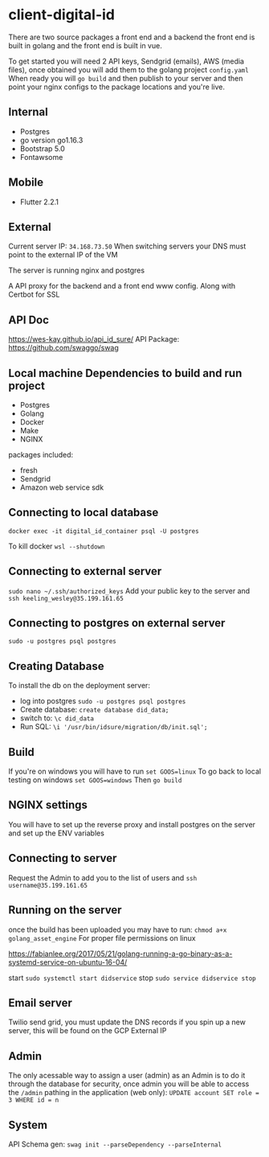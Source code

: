 # client-digital-id

There are two source packages a front end and a backend the front end is built in golang and the front end is built in vue.

To get started you will need 2 API keys, Sendgrid (emails), AWS (media files), once obtained you will add them to the golang project `config.yaml`
When ready you will `go build` and then publish to your server and then point your nginx configs to the package locations and you're live. 

## Internal

- Postgres
- go version go1.16.3
- Bootstrap 5.0
- Fontawsome

## Mobile

- Flutter 2.2.1
  
## External

Current server IP: `34.168.73.50`
When switching servers your DNS must point to the external IP of the VM

The server is running nginx and postgres

A API proxy for the backend and a front end www config. 
Along with Certbot for SSL

## API Doc

<https://wes-kay.github.io/api_id_sure/>
API Package: <https://github.com/swaggo/swag>

## Local machine Dependencies to build and run project

- Postgres
- Golang
- Docker
- Make
- NGINX

packages included:

- fresh
- Sendgrid
- Amazon web service sdk

## Connecting to local database

`docker exec -it digital_id_container psql -U postgres`

To kill docker `wsl --shutdown`

## Connecting to external server
`sudo nano ~/.ssh/authorized_keys`
Add your public key to the server and `ssh keeling_wesley@35.199.161.65`

## Connecting to postgres on external server

`sudo -u postgres psql postgres`

## Creating Database

To install the db on the deployment server:

- log into postgres `sudo -u postgres psql postgres`
- Create database: `create database did_data;`
- switch to: `\c did_data`
- Run SQL: `\i '/usr/bin/idsure/migration/db/init.sql';`

## Build

If you're on windows you will have to run `set GOOS=linux`
To go back to local testing on windows `set GOOS=windows`
Then `go build`

## NGINX settings

You will have to set up the reverse proxy and install postgres on the server and set up the ENV variables

## Connecting to server

Request the Admin to add you to the list of users and `ssh username@35.199.161.65`

## Running on the server
once the build has been uploaded you may have to run:
`chmod a+x golang_asset_engine` For proper file permissions on linux

<https://fabianlee.org/2017/05/21/golang-running-a-go-binary-as-a-systemd-service-on-ubuntu-16-04/>

start `sudo systemctl start didservice`
stop `sudo service didservice stop`

## Email server

Twilio send grid, you must update the DNS records if you spin up a new server, this will be found on the GCP External IP

## Admin

The only acessable way to assign a user (admin) as an Admin is to do it through the database for security, once admin you will be able to access the `/admin` pathing in the application (web only):
`UPDATE account SET role = 3 WHERE id = n`

## System

API Schema gen: `swag init --parseDependency --parseInternal`